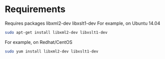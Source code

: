 Requirements
============

Requires packages libxml2-dev libxslt1-dev
For example, on Ubuntu 14.04

```bash
sudo apt-get install libxml2-dev libxslt1-dev
```

For example, on Redhat/CentOS

```bash
sudo yum install libxml2-dev libxslt1-dev
```


